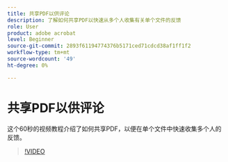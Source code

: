 ```yaml
---
title: 共享PDF以供评论
description: 了解如何共享PDF以快速从多个人收集有关单个文件的反馈
role: User
product: adobe acrobat
level: Beginner
source-git-commit: 2893f61194774376b5171ced71cdcd38af1ff1f2
workflow-type: tm+mt
source-wordcount: '49'
ht-degree: 0%

---
```


# 共享PDF以供评论

这个60秒的视频教程介绍了如何共享PDF，以便在单个文件中快速收集多个人的反馈。

>[!VIDEO](https://video.tv.adobe.com/v/340769?quality=12&learn=on&hidetitle=true)